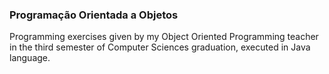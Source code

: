 <h3>Programação Orientada a Objetos</h3>
Programming exercises given by my Object Oriented Programming teacher in the third semester of Computer Sciences graduation, executed in Java language.
